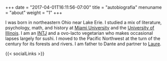 +++
date = "2017-04-01T16:11:56-07:00"
title = "autobiografia"
menuname = "about"
weight = "1"
+++

I was born in northeastern Ohio near Lake Erie. I studied a mix of <i class="fa fa-book"></i>literature, psychology, <i class="fa fa-calculator"></i>math, and history at <i class="fa fa-university"></i>[Miami University](http://muohio.edu/ "Miami University") and the [University of Illinois](http://uiuc.edu/ "University of Illinois"). I am an [INTJ](https://en.wikipedia.org/wiki/INTJ) and a <i class="fa fa-leaf"></i>ovo-lacto vegetarian who makes occasional lapses largely for sushi. I moved to the Pacific Northwest at the turn of the century for its <i class="fa fa-tree"></i>forests and rivers. I am father to <i class="fa fa-child"></i>Dante and partner to <i class="fa fa-heart-o"></i>[Laure](http://xplusx.co/ "x plus x").

{{< socialLinks >}}
